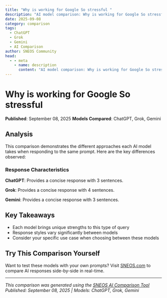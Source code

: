 ```yaml
---
title: "Why is working for Google So stressful "
description: "AI model comparison: Why is working for Google So stressful ..."
date: 2025-09-08
category: comparison
tags:
  - ChatGPT
  - Grok
  - Gemini
  - AI Comparison
author: SNEOS Community
head:
  - - meta
    - name: description
      content: "AI model comparison: Why is working for Google So stressful ..."
---
```


# Why is working for Google So stressful 

**Published**: September 08, 2025
**Models Compared**: ChatGPT, Grok, Gemini

<ChatComparison
  title="Why is working for Google So stressful "
  prompt="Why is working for Google So stressful "
  :responses='{
    "ChatGPT": "Hello! I\u0027m an AI assistant created by OpenAI. How can I help you today?",
    "Grok": "Hey! I\u0027m Grok from xAI. I help with questions and explore interesting topics. Ask away!",
    "Gemini": "Hello! I\u0027m Google\u0027s AI model. I\u0027m here to help you accomplish your tasks."
  }'
  published-date="11:07"
/>

## Analysis

This comparison demonstrates the different approaches each AI model takes when responding to the same prompt. Here are the key differences observed:

### Response Characteristics

**ChatGPT**: Provides a concise response with 3 sentences. 

**Grok**: Provides a concise response with 4 sentences. 

**Gemini**: Provides a concise response with 3 sentences. 

## Key Takeaways

- Each model brings unique strengths to this type of query
- Response styles vary significantly between models
- Consider your specific use case when choosing between these models

## Try This Comparison Yourself

Want to test these models with your own prompts? Visit [SNEOS.com](https://sneos.com) to compare AI responses side-by-side in real-time.

---

*This comparison was generated using the [SNEOS AI Comparison Tool](https://sneos.com)*
*Published: September 08, 2025 | Models: ChatGPT, Grok, Gemini*
